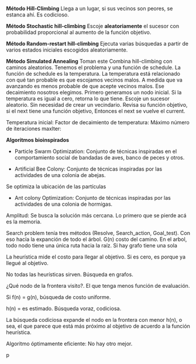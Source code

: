 
**Método Hill-Climbing**
Llega a un lugar, si sus vecinos son peores, se estanca ahí. Es codicioso. 

**Método Stochastic hill-climbing**
Escoje **aleatoriamente** el sucesor con probabilidad proporcional al aumento de la función objetivo. 

**Método Random-restart hill-climbing**
Ejecuta varias búsquedas a partir de varios estados iniciales escogidos aleatoriamente. 

**Método Simulated Annealing** Toman este 
Combina hill-climbing con caminos aleatorios.
Tenemos el problema y una función de schedule. La función de schedule es la temperatura. La temperatura está relacionado con qué tan probable es que escojamos vecinos malos. A medida que va avanzando es menos probable de que acepte vecinos malos. Ese decaimiento nosotros elegimos.
Primero generamos un nodo inicial. Si la temperatura es igual a cero, retorna lo que tiene. Escoje un sucesor aleatorio. Sin necesidad de crear un vecindario. Revisa su función objetivo, si el next tiene una función objetivo, Entonces el next se vuelve el current.

Temperatura inicial:
Factor de decaimiento de temperatura:
Máximo número de iteraciones maxlter:















**Algoritmos bioinspirados**

 - Particle Swarm Optimization: Conjunto de técnicas inspiradas en el comportamiento social de bandadas de aves, banco de peces y otros. 
 
 - Artificial Bee Colony: Conjunto de técnicas inspiradas por las actividades de una colonia de abejas. 
 
 Se optimiza la ubicación de las partículas 














 - Ant colony Optimization: Conjunto de técnicas inspiradas por las actividades de una colonia de hormigas.

Amplitud: Se busca la solución más cercana. Lo primero que se pierde acá es la memoria.  

Search problem tenía tres métodos (Resolve, Search_action, Goal_test). Con eso hacía la expanción de todo el árbol. 
G(n) costo del camino. En el arbol, todo nodo tiene una única ruta hacia la raíz. Si hay grafo tiene una sola 

La heurística mide el costo para llegar al objetivo. Si es cero, es porque ya llegué al objetivo.


No todas las heurísticas sirven.
Búsqueda en grafos.

¿Qué nodo de la frontera visito?. El que tenga menos función de evaluación.

Si f(n) = g(n), búsqueda de costo uniforme. 

h(n) = es estimado. Búsqueda voraz, codiciosa.

La búsqueda codiciosa expande el nodo en la frontera con menor h(n), o sea, el que parece que está más próximo al objetivo de acuerdo a la función heurística.

Algoritmo óptimamente eficiente: No hay otro mejor. 

p
<!--stackedit_data:
eyJoaXN0b3J5IjpbMzUxMjE0MDYzLC0xOTY4MzA4MTY3LDg2Nj
Y5NDIyNiwtMTUwMzkyMzk0MiwtMTM2OTE2NjgwOCwtMzI0OTA0
MDg4LDE2MTc3OTk5OTAsLTYwMjE0NjcxMV19
-->